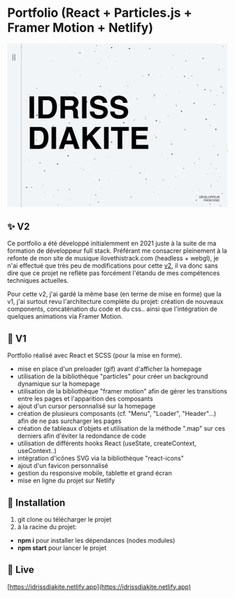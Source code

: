 # Portfolio (React + Particles.js + Framer Motion + Netlify)

![Screenshot](screenshot.png)

## ✨ V2

Ce portfolio a été développé initialemment en 2021 juste à la suite de ma formation de développeur full stack. Préférant me consacrer pleinement à la refonte de mon site de musique ilovethistrack.com (headless + webgl), je n'ai effectué que très peu de modifications pour cette [v2](https://github.com/idrissdiakite/portfolio-react/tree/v2), il va donc sans dire que ce projet ne reflète pas forcément l'étandu de mes compétences techniques actuelles. 

Pour cette v2, j'ai gardé la même base (en terme de mise en forme) que la v1, j'ai surtout revu l'architecture complète du projet: création de nouveaux components, concaténation du code et du css.. ainsi que l'intégration de quelques animations via Framer Motion.

## 📍 V1

Portfolio réalisé avec React et SCSS (pour la mise en forme).
- mise en place d'un preloader (gif) avant d'afficher la homepage
- utilisation de la bibliothèque "particles" pour créer un background dynamique sur la homepage
- utilisation de la bibliothèque "framer motion" afin de gérer les transitions entre les pages et l'apparition des composants
- ajout d'un cursor personnalisé sur la homepage
- création de plusieurs composants (cf. "Menu", "Loader", "Header"...) afin de ne pas surcharger les pages
- création de tableaux d'objets et utilisation de la méthode ".map" sur ces derniers afin d'éviter la redondance de code
- utilisation de différents hooks React (useState, createContext, useContext..)
- intégration d'icônes SVG via la bibliothèque "react-icons"
- ajout d'un favicon personnalisé
- gestion du responsive mobile, tablette et grand écran
- mise en ligne du projet sur Netlify

## 🚀 Installation

1. git clone ou télécharger le projet
2. à la racine du projet:
- **npm i** pour installer les dépendances (nodes modules)
- **npm start** pour lancer le projet

## 💫 Live

[https://idrissdiakite.netlify.app](https://idrissdiakite.netlify.app)
